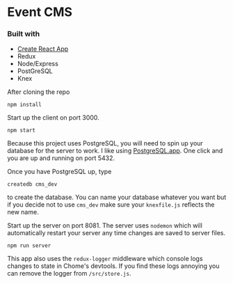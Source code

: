 # Event CMS
### Built with
- [Create React App](https://github.com/facebookincubator/create-react-app)
- Redux
- Node/Express
- PostGreSQL
- Knex

After cloning the repo 
````
npm install
````
Start up the client on port 3000.
````
npm start
````

Because this project uses PostgreSQL, you will need to spin up your database for the server to work. I like using [PostgreSQL.app](https://postgresapp.com/). One click and you are up and running on port 5432.

Once you have PostgreSQL up, type 
````
createdb cms_dev
```` 
to create the database. You can name your database whatever you want but if you decide not to use `cms_dev` make sure your `knexfile.js` reflects the new name.

Start up the server on port 8081. The server uses `nodemon` which will automatically restart your server any time changes are saved to server files.
````
npm run server
```` 

This app also uses the `redux-logger` middleware which console logs changes to state in Chome's devtools. If you find these logs annoying you can remove the logger from `/src/store.js`.